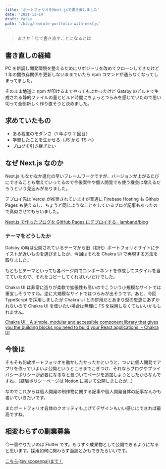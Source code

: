 ```yaml
---
title: 'ポートフォリオをNext.jsで書き直しました'
date: '2021-11-14'
draft: false
path: '/blog/rewrote-portfolio-with-nextjs'
---
```


> まさか 1 年で書き直すことになるとは

## 書き直しの経緯

PC を新調し開発環境を整えるためにリポジトリを改めてクローンしてきたけど 1 年の間依存関係を更新しないままでいたら npm コマンドが通らなくなってしまってました。

そのまま地道に npm が叩けるまでやってもよかったけど Gatsby のビルドで生成される静的ファイルの量とビルド時間にちょっとつらみを感じていたので思い切って全部新しく作り直そうと決めました。

## 求めていたもの

- ある程度のモダンさ（1 年ぶり 2 回目）
- 学習したことを生かせる（JS から TS へ）
- ブログを引き継ぎたい

## なぜ Next.js なのか

Next.js もなかなか進化の早いフレームワークですが、バージョンが上がるたびにできることも増えていってるので今後案件や個人開発でも使う機会は増えるだろうという見込みがありました。

デプロイ先は Vercel が推奨されていますが普通に Firebase Hosting も Github Pages も使えるし、ちょうど同じようなことをしているブログ記事もあったので真似させてもらいました。

[Next.js で作ったブログを GitHub Pages にデプロイする · jamband/blog](https://jamband.github.io/blog/2021/08/deploy-nextjs-app-to-github-pages/)

### テーマをどうしたか

Gatsby の時は公開されているテーマから旧（初代）ポートフォリオサイトにテイストが近いものを選びましたが、今回はそれを Chakra UI で再現する方法を取りました。

もともとテーマといっても各ページ内でコンポーネントを作成してスタイルを当てていたので、それをコピーしてくればいいだけでした。

Chakra UI は非常に造りが柔軟で拡張性も高いのでこういう小規模なサイトでは重宝しそうですね。逆に大規模なサイトではつらみが出そうです。あと、今回 TypeScript を採用しましたが Chakra UI との併用だとあまり型の恩恵にあずかれないので Chakra UI を使いたい場合は無理に TS を採用しなくてもいいかもしれません。

[Chakra UI - A simple, modular and accessible component library that gives you the building blocks you need to build your React applications. - Chakra UI](https://chakra-ui.com/)

## 今後は

そもそも何故ポートフォリオを動かしたかったかというと、ついに個人開発でアプリを作っていよいよ公開というところまでこぎつけ、それならブログやプライバシーポリシーが必要になるなと気づいてページを追加しようとしたからなんですね。（結局ポリシーページは Notion に書いて公開しましたが…）

なのでこれからは個人開発の制作物に関する記事や個人開発自体の記事なんかも書いていきたいです。

またポートフォリオ自体のクオリティも上げてデザインもいい感じにできれば最高ですね。

## 相変わらずの副業募集

今一番やりたいのは Flutter です。もうすぐ成果物として公開できるようになると思います。採用如何に関わらず面談とかもできたらいいです。

[こちら(@viscosenpai)まで！](https://twitter.com/viscosenpai)
